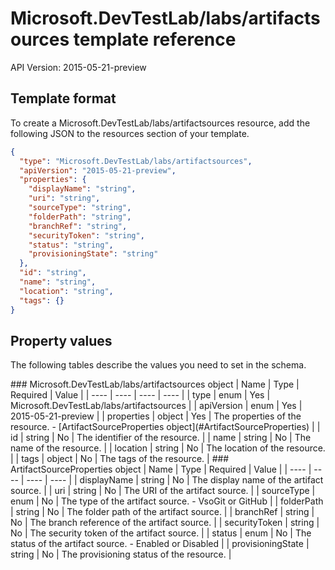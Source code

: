 # Microsoft.DevTestLab/labs/artifactsources template reference
API Version: 2015-05-21-preview
## Template format

To create a Microsoft.DevTestLab/labs/artifactsources resource, add the following JSON to the resources section of your template.

```json
{
  "type": "Microsoft.DevTestLab/labs/artifactsources",
  "apiVersion": "2015-05-21-preview",
  "properties": {
    "displayName": "string",
    "uri": "string",
    "sourceType": "string",
    "folderPath": "string",
    "branchRef": "string",
    "securityToken": "string",
    "status": "string",
    "provisioningState": "string"
  },
  "id": "string",
  "name": "string",
  "location": "string",
  "tags": {}
}
```
## Property values

The following tables describe the values you need to set in the schema.

<a id="Microsoft.DevTestLab/labs/artifactsources" />
### Microsoft.DevTestLab/labs/artifactsources object
|  Name | Type | Required | Value |
|  ---- | ---- | ---- | ---- |
|  type | enum | Yes | Microsoft.DevTestLab/labs/artifactsources |
|  apiVersion | enum | Yes | 2015-05-21-preview |
|  properties | object | Yes | The properties of the resource. - [ArtifactSourceProperties object](#ArtifactSourceProperties) |
|  id | string | No | The identifier of the resource. |
|  name | string | No | The name of the resource. |
|  location | string | No | The location of the resource. |
|  tags | object | No | The tags of the resource. |


<a id="ArtifactSourceProperties" />
### ArtifactSourceProperties object
|  Name | Type | Required | Value |
|  ---- | ---- | ---- | ---- |
|  displayName | string | No | The display name of the artifact source. |
|  uri | string | No | The URI of the artifact source. |
|  sourceType | enum | No | The type of the artifact source. - VsoGit or GitHub |
|  folderPath | string | No | The folder path of the artifact source. |
|  branchRef | string | No | The branch reference of the artifact source. |
|  securityToken | string | No | The security token of the artifact source. |
|  status | enum | No | The status of the artifact source. - Enabled or Disabled |
|  provisioningState | string | No | The provisioning status of the resource. |

